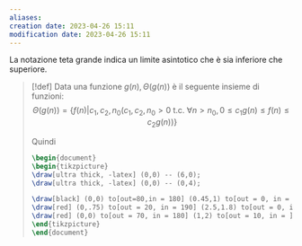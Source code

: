 ```yaml
---
aliases: 
creation date: 2023-04-26 15:11
modification date: 2023-04-26 15:11
---
```


La notazione teta grande indica un limite asintotico che è sia inferiore che superiore.

>[!def]
>Data una funzione $g(n), \Theta(g(n))$ è il seguente insieme di funzioni:
>$$ \Theta(g(n)) = \{ f(n) | c_{1},c_{2}, n_{0} (c_{1},c_{2},n_{0} > 0 \text{ t.c. } \forall n > n_{0}, 0 \leq c_{1}g(n) \leq f(n) \leq c_{2}g(n))\} $$
>
>Quindi
>
> ```tikz
> \begin{document}
> \begin{tikzpicture}
> \draw[ultra thick, -latex] (0,0) -- (6,0);
> \draw[ultra thick, -latex] (0,0) -- (0,4);
> 
> \draw[black] (0,0) to[out=80,in = 180] (0.45,1) to[out = 0, in = 180] (0.75,0.75) to[out = 0, in = 180] (2.5,2) to[out = 0, in = 200] (4,2.2) to[out = 40,in = 200] (5,3.2) to (5.5, 3.3) node[right]{$f(n)$};
> \draw[red] (0,.75) to[out = 20, in = 190] (2.5,1.8) to[out = 0, in = 180] (4,2) to[out = 0] (5.2,3) node[below right]{$cg(n)$};
> \draw[red] (0,0) to[out = 70, in = 180] (1,2) to[out = 10, in = ] (6,4);
> \end{tikzpicture}
> \end{document}
> ```


